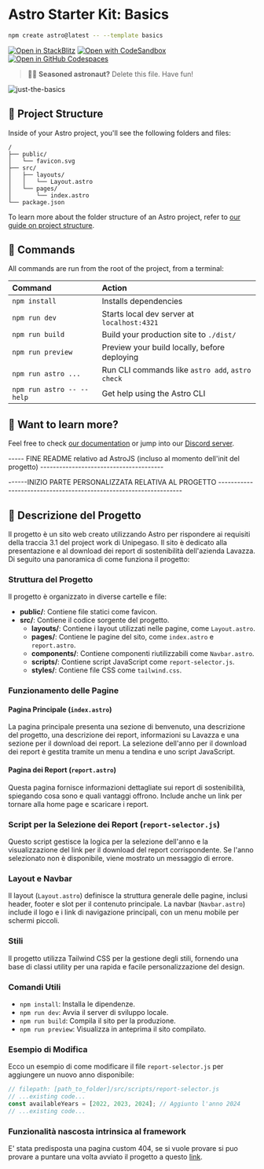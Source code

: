 # Astro Starter Kit: Basics

```sh
npm create astro@latest -- --template basics
```

[![Open in StackBlitz](https://developer.stackblitz.com/img/open_in_stackblitz.svg)](https://stackblitz.com/github/withastro/astro/tree/latest/examples/basics)
[![Open with CodeSandbox](https://assets.codesandbox.io/github/button-edit-lime.svg)](https://codesandbox.io/p/sandbox/github/withastro/astro/tree/latest/examples/basics)
[![Open in GitHub Codespaces](https://github.com/codespaces/badge.svg)](https://codespaces.new/withastro/astro?devcontainer_path=.devcontainer/basics/devcontainer.json)

> 🧑‍🚀 **Seasoned astronaut?** Delete this file. Have fun!

![just-the-basics](https://github.com/withastro/astro/assets/2244813/a0a5533c-a856-4198-8470-2d67b1d7c554)

## 🚀 Project Structure

Inside of your Astro project, you'll see the following folders and files:

```text
/
├── public/
│   └── favicon.svg
├── src/
│   ├── layouts/
│   │   └── Layout.astro
│   └── pages/
│       └── index.astro
└── package.json
```

To learn more about the folder structure of an Astro project, refer to [our guide on project structure](https://docs.astro.build/en/basics/project-structure/).

## 🧞 Commands

All commands are run from the root of the project, from a terminal:

| Command                   | Action                                           |
| :------------------------ | :----------------------------------------------- |
| `npm install`             | Installs dependencies                            |
| `npm run dev`             | Starts local dev server at `localhost:4321`      |
| `npm run build`           | Build your production site to `./dist/`          |
| `npm run preview`         | Preview your build locally, before deploying     |
| `npm run astro ...`       | Run CLI commands like `astro add`, `astro check` |
| `npm run astro -- --help` | Get help using the Astro CLI                     |

## 👀 Want to learn more?

Feel free to check [our documentation](https://docs.astro.build) or jump into our [Discord server](https://astro.build/chat).

----- FINE README relativo ad AstroJS (incluso al momento dell'init del progetto) ---------------------------------------

------INIZIO PARTE PERSONALIZZATA RELATIVA AL PROGETTO ------------------------------------------------------------------

## 📝 Descrizione del Progetto

Il progetto è un sito web creato utilizzando Astro per rispondere ai requisiti della traccia 3.1 del project work di Unipegaso.
Il sito è dedicato alla presentazione e al download dei report di sostenibilità dell'azienda Lavazza. 
Di seguito una panoramica di come funziona il progetto:

### Struttura del Progetto

Il progetto è organizzato in diverse cartelle e file:

- **public/**: Contiene file statici come favicon.
- **src/**: Contiene il codice sorgente del progetto.
  - **layouts/**: Contiene i layout utilizzati nelle pagine, come `Layout.astro`.
  - **pages/**: Contiene le pagine del sito, come `index.astro` e `report.astro`.
  - **components/**: Contiene componenti riutilizzabili come `Navbar.astro`.
  - **scripts/**: Contiene script JavaScript come `report-selector.js`.
  - **styles/**: Contiene file CSS come `tailwind.css`.

### Funzionamento delle Pagine

#### Pagina Principale (`index.astro`)

La pagina principale presenta una sezione di benvenuto, una descrizione del progetto, una descrizione dei report, informazioni su Lavazza e una sezione per il download dei report. La selezione dell'anno per il download dei report è gestita tramite un menu a tendina e uno script JavaScript.

#### Pagina dei Report (`report.astro`)

Questa pagina fornisce informazioni dettagliate sui report di sostenibilità, spiegando cosa sono e quali vantaggi offrono. Include anche un link per tornare alla home page e scaricare i report.

### Script per la Selezione dei Report (`report-selector.js`)

Questo script gestisce la logica per la selezione dell'anno e la visualizzazione del link per il download del report corrispondente. Se l'anno selezionato non è disponibile, viene mostrato un messaggio di errore.

### Layout e Navbar

Il layout (`Layout.astro`) definisce la struttura generale delle pagine, inclusi header, footer e slot per il contenuto principale. La navbar (`Navbar.astro`) include il logo e i link di navigazione principali, con un menu mobile per schermi piccoli.

### Stili

Il progetto utilizza Tailwind CSS per la gestione degli stili, fornendo una base di classi utility per una rapida e facile personalizzazione del design.

### Comandi Utili

- `npm install`: Installa le dipendenze.
- `npm run dev`: Avvia il server di sviluppo locale.
- `npm run build`: Compila il sito per la produzione.
- `npm run preview`: Visualizza in anteprima il sito compilato.

### Esempio di Modifica

Ecco un esempio di come modificare il file `report-selector.js` per aggiungere un nuovo anno disponibile:

```javascript
// filepath: [path_to_folder]/src/scripts/report-selector.js
// ...existing code...
const availableYears = [2022, 2023, 2024]; // Aggiunto l'anno 2024
// ...existing code...
```

### Funzionalità nascosta intrinsica al framework

E' stata predisposta una pagina custom 404, se si vuole provare si puo provare a puntare una volta avviato il progetto
a questo [link](localhost:4321/test404).
